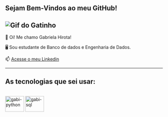 ## Sejam Bem-Vindos ao meu GitHub!

![Gif do Gatinho](https://pa1.aminoapps.com/6461/bce4acd5b7e15ca478b7b08b65e3f9815b57a68f_hq.gif)
------------------------------------------------------------------------------------------------------------

💫 Oi! Me chamo Gabriela Hirota!

🖥️ Sou estudante de Banco de dados e Engenharia de Dados.

📫 [Acesse o meu Linkedin](https://www.linkedin.com/in/gabrielahirota/)

------------------------------------------------------------------------------------------------------------

## As tecnologias que sei usar:
          
<div style="display: inline_block"><br>
  <img align="center" alt="gabi-python" height="50" width="60" src="https://cdn.jsdelivr.net/gh/devicons/devicon@latest/icons/python/python-original-wordmark.svg" />
  <img align="center" alt="gabi-sql" height="50" width="60"src="https://cdn.jsdelivr.net/gh/devicons/devicon@latest/icons/azuresqldatabase/azuresqldatabase-original.svg" />
  
          
          
</div>
  
          
          

          
<!--
**gabi-ahirota/gabi-ahirota** is a ✨ _special_ ✨ repository because its `README.md` (this file) appears on your GitHub profile.

Here are some ideas to get you started:

- 🔭 I’m currently working on ...
- 🌱 I’m currently learning ...
- 👯 I’m looking to collaborate on ...
- 🤔 I’m looking for help with ...
- 💬 Ask me about ...
- 📫 How to reach me: ...
- 😄 Pronouns: ...
- ⚡ Fun fact: ...
-->
